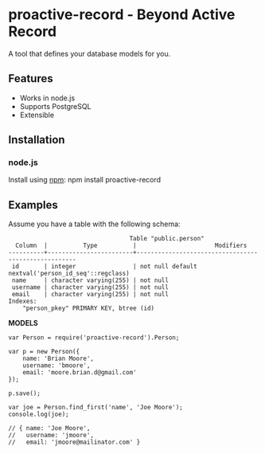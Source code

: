 # proactive-record - Beyond Active Record

A tool that defines your database models for you.

## Features

* Works in node.js
* Supports PostgreSQL
* Extensible

## Installation

### node.js

Install using [npm](http://npmjs.org/):
    npm install proactive-record

## Examples

Assume you have a table with the following schema:

                                      Table "public.person"
      Column  |          Type          |                      Modifiers                      
    ----------+------------------------+-----------------------------------------------------
     id       | integer                | not null default nextval('person_id_seq'::regclass)
     name     | character varying(255) | not null
     username | character varying(255) | not null
     email    | character varying(255) | not null
    Indexes:
        "person_pkey" PRIMARY KEY, btree (id)


**MODELS**

    var Person = require('proactive-record').Person;

    var p = new Person({
        name: 'Brian Moore',
        username: 'bmoore',
        email: 'moore.brian.d@gmail.com'
    });

    p.save();

    var joe = Person.find_first('name', 'Joe Moore');
    console.log(joe);

    // { name: 'Joe Moore',
    //   username: 'jmoore',
    //   email: 'jmoore@mailinator.com' }


